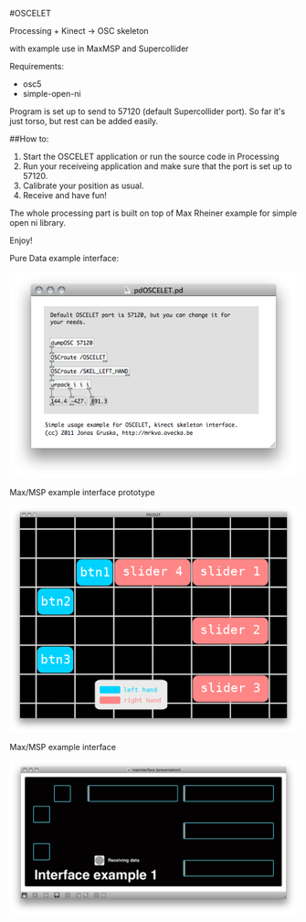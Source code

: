 #OSCELET

Processing + Kinect -> OSC skeleton

with example use in MaxMSP and Supercollider

Requirements:

* osc5
* simple-open-ni

Program is set up to send to 57120 (default Supercollider port). So far it's just torso, but rest can be added easily.

##How to:
1. Start the OSCELET application or run the source code in Processing
2. Run your receiveing application and make sure that the port is set up to 57120.
3. Calibrate your position as usual.
4. Receive and have fun!

The whole processing part is built on top of Max Rheiner example for simple open ni library.

Enjoy!

Pure Data example interface:

![Pure Data example interface](https://github.com/mrkva/OSCELET/raw/master/PureData/PureData.png)

Max/MSP example interface prototype

![MaxMSP example interface](https://github.com/mrkva/OSCELET/raw/master/interfaces/1_example.png)

Max/MSP example interface

![MaxMSP example interface](https://github.com/mrkva/OSCELET/raw/master/interfaces/1_example_max.png)
